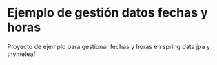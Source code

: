 # Ejemplo de gestión  datos fechas y horas
Proyecto de ejemplo para gestionar fechas y horas en spring data jpa y thymeleaf